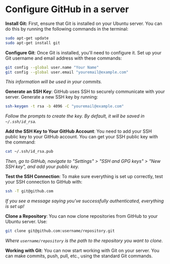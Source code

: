 # Configure GitHub in a server

**Install Git:** First, ensure that Git is installed on your Ubuntu server. You can do this by running the following commands in the terminal:

```bash
sudo apt-get update
sudo apt-get install git
```

**Configure Git**: Once Git is installed, you'll need to configure it. Set up your Git username and email address with these commands:

```bash
git config --global user.name "Your Name"
git config --global user.email "youremail@example.com"
```

*This information will be used in your commits.*

**Generate an SSH Key**: GitHub uses SSH to securely communicate with your server. Generate a new SSH key by running:

```bash
ssh-keygen -t rsa -b 4096 -C "youremail@example.com"
```

*Follow the prompts to create the key. By default, it will be saved in `~/.ssh/id_rsa`.*

**Add the SSH Key to Your GitHub Account**: You need to add your SSH public key to your GitHub account. You can get your SSH public key with the command:

```bash
cat ~/.ssh/id_rsa.pub
```

*Then, go to GitHub, navigate to "Settings" > "SSH and GPG keys" > "New SSH key", and add your public key.*


**Test the SSH Connection**: To make sure everything is set up correctly, test your SSH connection to GitHub with:

```bash
ssh -T git@github.com
```

*If you see a message saying you've successfully authenticated, everything is set up!*

**Clone a Repository**: You can now clone repositories from GitHub to your Ubuntu server. Use:

```bash
git clone git@github.com:username/repository.git
```

*Where `username/repository` is the path to the repository you want to clone.*

**Working with Git**: You can now start working with Git on your server. You can make commits, push, pull, etc., using the standard Git commands.
